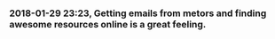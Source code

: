 ### 2018-01-29 23:23, Getting emails from metors and finding awesome resources online is a great feeling.   
